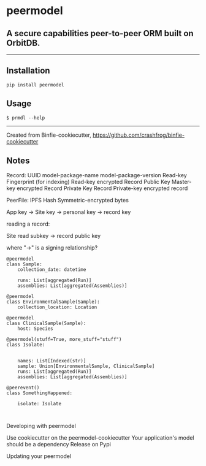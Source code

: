 # peermodel

## A secure capabilities peer-to-peer ORM built on OrbitDB.

---

## Installation

`pip install peermodel`
## Usage

`$ prmdl --help`


---
Created from Binfie-cookiecutter, https://github.com/crashfrog/binfie-cookiecutter


## Notes

Record:
    UUID
    model-package-name
    model-package-version
    Read-key Fingerprint (for indexing)
    Read-key encrypted Record Public Key
    Master-key encrypted Record Private Key
    Record Private-key encrypted record

PeerFile:
    IPFS Hash
    Symmetric-encrypted bytes

App key -> Site key -> personal key -> record key

reading a record:

Site read subkey -> record public key

where "->" is a signing relationship?


```
@peermodel
class Sample:
    collection_date: datetime

    runs: List[aggregated(Run)]
    assemblies: List[aggregated(Assemblies)]

@peermodel
class EnvironmentalSample(Sample):
    collection_location: Location

@peermodel
class ClinicalSample(Sample):
    host: Species

@peermodel(stuff=True, more_stuff="stuff")
class Isolate:


    names: List[Indexed(str)]
    sample: Union[EnvironmentalSample, ClinicalSample]
    runs: List[aggregated(Run)]
    assemblies: List[aggregated(Assemblies)]

@peerevent()
class SomethingHappened:

    isolate: Isolate



```

Developing with peermodel

Use cookiecutter on the peermodel-cookiecutter
Your application's model should be a dependency
Release on Pypi




Updating your peermodel